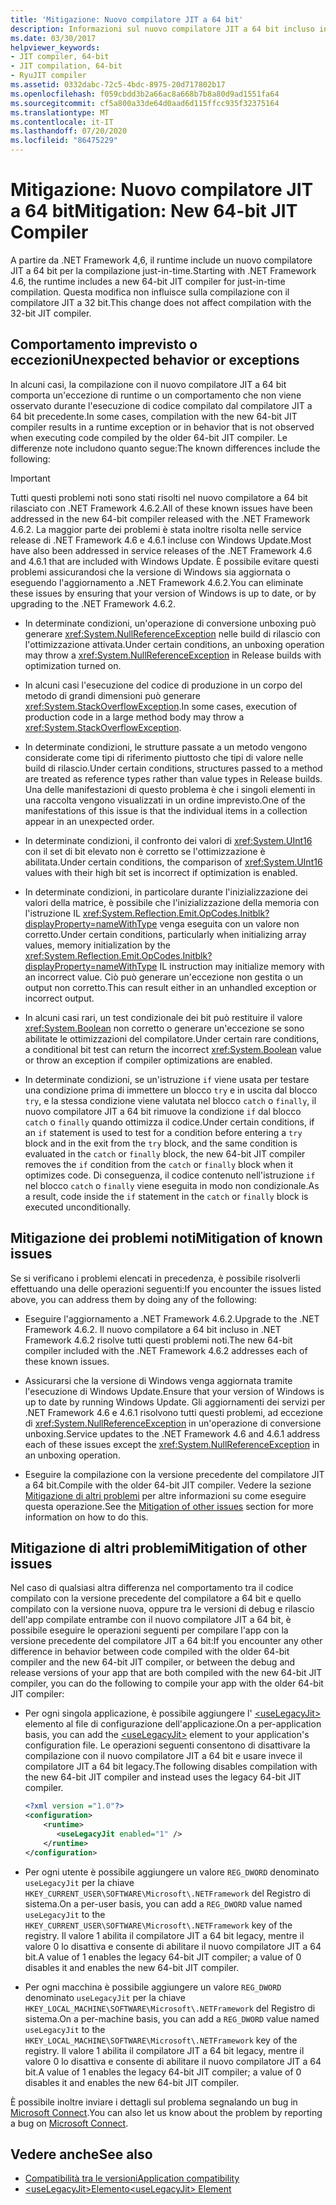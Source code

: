 ```yaml
---
title: 'Mitigazione: Nuovo compilatore JIT a 64 bit'
description: Informazioni sul nuovo compilatore JIT a 64 bit incluso in .NET Framework 4,6 e sul comportamento imprevisto o sulle eccezioni che possono verificarsi durante la compilazione.
ms.date: 03/30/2017
helpviewer_keywords:
- JIT compiler, 64-bit
- JIT compilation, 64-bit
- RyuJIT compiler
ms.assetid: 0332dabc-72c5-4bdc-8975-20d717802b17
ms.openlocfilehash: f059cbdd3b2a66ac8a668b7b8a80d9ad1551fa64
ms.sourcegitcommit: cf5a800a33de64d0aad6d115ffcc935f32375164
ms.translationtype: MT
ms.contentlocale: it-IT
ms.lasthandoff: 07/20/2020
ms.locfileid: "86475229"
---
```

# <a name="mitigation-new-64-bit-jit-compiler"></a><span data-ttu-id="6577b-103">Mitigazione: Nuovo compilatore JIT a 64 bit</span><span class="sxs-lookup"><span data-stu-id="6577b-103">Mitigation: New 64-bit JIT Compiler</span></span>
<span data-ttu-id="6577b-104">A partire da .NET Framework 4,6, il runtime include un nuovo compilatore JIT a 64 bit per la compilazione just-in-time.</span><span class="sxs-lookup"><span data-stu-id="6577b-104">Starting with .NET Framework 4.6, the runtime includes a new 64-bit JIT compiler for just-in-time compilation.</span></span> <span data-ttu-id="6577b-105">Questa modifica non influisce sulla compilazione con il compilatore JIT a 32 bit.</span><span class="sxs-lookup"><span data-stu-id="6577b-105">This change does not affect compilation with the 32-bit JIT compiler.</span></span>  
  
## <a name="unexpected-behavior-or-exceptions"></a><span data-ttu-id="6577b-106">Comportamento imprevisto o eccezioni</span><span class="sxs-lookup"><span data-stu-id="6577b-106">Unexpected behavior or exceptions</span></span>  
 <span data-ttu-id="6577b-107">In alcuni casi, la compilazione con il nuovo compilatore JIT a 64 bit comporta un'eccezione di runtime o un comportamento che non viene osservato durante l'esecuzione di codice compilato dal compilatore JIT a 64 bit precedente.</span><span class="sxs-lookup"><span data-stu-id="6577b-107">In some cases, compilation with the new 64-bit JIT compiler results in a runtime exception or in behavior that is not observed when executing code compiled by the older 64-bit JIT compiler.</span></span> <span data-ttu-id="6577b-108">Le differenze note includono quanto segue:</span><span class="sxs-lookup"><span data-stu-id="6577b-108">The known differences include the following:</span></span>  
  
> [!IMPORTANT]
> <span data-ttu-id="6577b-109">Tutti questi problemi noti sono stati risolti nel nuovo compilatore a 64 bit rilasciato con .NET Framework 4.6.2.</span><span class="sxs-lookup"><span data-stu-id="6577b-109">All of these known issues have been addressed in the new 64-bit compiler released with the .NET Framework 4.6.2.</span></span> <span data-ttu-id="6577b-110">La maggior parte dei problemi è stata inoltre risolta nelle service release di .NET Framework 4.6 e 4.6.1 incluse con Windows Update.</span><span class="sxs-lookup"><span data-stu-id="6577b-110">Most have also been addressed in service releases of the .NET Framework 4.6 and 4.6.1 that are included with Windows Update.</span></span> <span data-ttu-id="6577b-111">È possibile evitare questi problemi assicurandosi che la versione di Windows sia aggiornata o eseguendo l'aggiornamento a .NET Framework 4.6.2.</span><span class="sxs-lookup"><span data-stu-id="6577b-111">You can eliminate these issues by ensuring that your version of Windows is up to date, or by upgrading to the .NET Framework 4.6.2.</span></span>  
  
- <span data-ttu-id="6577b-112">In determinate condizioni, un'operazione di conversione unboxing può generare <xref:System.NullReferenceException> nelle build di rilascio con l'ottimizzazione attivata.</span><span class="sxs-lookup"><span data-stu-id="6577b-112">Under certain conditions, an unboxing operation may throw a <xref:System.NullReferenceException> in Release builds with optimization turned on.</span></span>  
  
- <span data-ttu-id="6577b-113">In alcuni casi l'esecuzione del codice di produzione in un corpo del metodo di grandi dimensioni può generare <xref:System.StackOverflowException>.</span><span class="sxs-lookup"><span data-stu-id="6577b-113">In some cases, execution of production code in a large method body may throw a <xref:System.StackOverflowException>.</span></span>  
  
- <span data-ttu-id="6577b-114">In determinate condizioni, le strutture passate a un metodo vengono considerate come tipi di riferimento piuttosto che tipi di valore nelle build di rilascio.</span><span class="sxs-lookup"><span data-stu-id="6577b-114">Under certain conditions, structures passed to a method are treated as reference types rather than value types in Release builds.</span></span> <span data-ttu-id="6577b-115">Una delle manifestazioni di questo problema è che i singoli elementi in una raccolta vengono visualizzati in un ordine imprevisto.</span><span class="sxs-lookup"><span data-stu-id="6577b-115">One of the manifestations of this issue is that the individual items in a collection appear in an unexpected order.</span></span>  
  
- <span data-ttu-id="6577b-116">In determinate condizioni, il confronto dei valori di <xref:System.UInt16> con il set di bit elevato non è corretto se l'ottimizzazione è abilitata.</span><span class="sxs-lookup"><span data-stu-id="6577b-116">Under certain conditions, the comparison of <xref:System.UInt16> values with their high bit set is incorrect if optimization is enabled.</span></span>  
  
- <span data-ttu-id="6577b-117">In determinate condizioni, in particolare durante l'inizializzazione dei valori della matrice, è possibile che l'inizializzazione della memoria con l'istruzione IL <xref:System.Reflection.Emit.OpCodes.Initblk?displayProperty=nameWithType> venga eseguita con un valore non corretto.</span><span class="sxs-lookup"><span data-stu-id="6577b-117">Under certain conditions, particularly when initializing array values, memory initialization by the <xref:System.Reflection.Emit.OpCodes.Initblk?displayProperty=nameWithType> IL instruction may initialize memory with an incorrect value.</span></span> <span data-ttu-id="6577b-118">Ciò può generare un'eccezione non gestita o un output non corretto.</span><span class="sxs-lookup"><span data-stu-id="6577b-118">This can result either in an unhandled exception or incorrect output.</span></span>  
  
- <span data-ttu-id="6577b-119">In alcuni casi rari, un test condizionale dei bit può restituire il valore <xref:System.Boolean> non corretto o generare un'eccezione se sono abilitate le ottimizzazioni del compilatore.</span><span class="sxs-lookup"><span data-stu-id="6577b-119">Under certain rare conditions, a conditional bit test can return the incorrect <xref:System.Boolean> value or throw an exception if compiler optimizations are enabled.</span></span>  
  
- <span data-ttu-id="6577b-120">In determinate condizioni, se un'istruzione `if` viene usata per testare una condizione prima di immettere un blocco `try` e in uscita dal blocco `try`, e la stessa condizione viene valutata nel blocco `catch` o `finally`, il nuovo compilatore JIT a 64 bit rimuove la condizione `if` dal blocco `catch` o `finally` quando ottimizza il codice.</span><span class="sxs-lookup"><span data-stu-id="6577b-120">Under certain conditions, if an `if` statement is used to test for a condition before entering  a `try` block and in the exit from the `try` block, and the same condition is evaluated in the `catch` or `finally` block, the new 64-bit JIT compiler removes the `if` condition from the `catch` or `finally` block when it optimizes code.</span></span> <span data-ttu-id="6577b-121">Di conseguenza, il codice contenuto nell'istruzione `if` nel blocco `catch` o `finally` viene eseguita in modo non condizionale.</span><span class="sxs-lookup"><span data-stu-id="6577b-121">As a result, code inside the `if` statement in the `catch` or `finally` block is executed unconditionally.</span></span>  
  
<a name="General"></a>
## <a name="mitigation-of-known-issues"></a><span data-ttu-id="6577b-122">Mitigazione dei problemi noti</span><span class="sxs-lookup"><span data-stu-id="6577b-122">Mitigation of known issues</span></span>  
 <span data-ttu-id="6577b-123">Se si verificano i problemi elencati in precedenza, è possibile risolverli effettuando una delle operazioni seguenti:</span><span class="sxs-lookup"><span data-stu-id="6577b-123">If you encounter the issues listed above, you can address them by doing any of the following:</span></span>  
  
- <span data-ttu-id="6577b-124">Eseguire l'aggiornamento a .NET Framework 4.6.2.</span><span class="sxs-lookup"><span data-stu-id="6577b-124">Upgrade to the .NET Framework 4.6.2.</span></span> <span data-ttu-id="6577b-125">Il nuovo compilatore a 64 bit incluso in .NET Framework 4.6.2 risolve tutti questi problemi noti.</span><span class="sxs-lookup"><span data-stu-id="6577b-125">The new 64-bit compiler included with the .NET Framework 4.6.2 addresses each of these known issues.</span></span>  
  
- <span data-ttu-id="6577b-126">Assicurarsi che la versione di Windows venga aggiornata tramite l'esecuzione di Windows Update.</span><span class="sxs-lookup"><span data-stu-id="6577b-126">Ensure that your version of Windows is up to date by running Windows Update.</span></span> <span data-ttu-id="6577b-127">Gli aggiornamenti dei servizi per .NET Framework 4.6 e 4.6.1 risolvono tutti questi problemi, ad eccezione di <xref:System.NullReferenceException> in un'operazione di conversione unboxing.</span><span class="sxs-lookup"><span data-stu-id="6577b-127">Service updates to the .NET Framework 4.6 and 4.6.1 address each of these issues except the <xref:System.NullReferenceException> in an unboxing operation.</span></span>  
  
- <span data-ttu-id="6577b-128">Eseguire la compilazione con la versione precedente del compilatore JIT a 64 bit.</span><span class="sxs-lookup"><span data-stu-id="6577b-128">Compile with the older 64-bit JIT compiler.</span></span> <span data-ttu-id="6577b-129">Vedere la sezione [Mitigazione di altri problemi](#Other) per altre informazioni su come eseguire questa operazione.</span><span class="sxs-lookup"><span data-stu-id="6577b-129">See the [Mitigation of other issues](#Other) section for more information on how to do this.</span></span>  
  
<a name="Other"></a>
## <a name="mitigation-of-other-issues"></a><span data-ttu-id="6577b-130">Mitigazione di altri problemi</span><span class="sxs-lookup"><span data-stu-id="6577b-130">Mitigation of other issues</span></span>  
 <span data-ttu-id="6577b-131">Nel caso di qualsiasi altra differenza nel comportamento tra il codice compilato con la versione precedente del compilatore a 64 bit e quello compilato con la versione nuova, oppure tra le versioni di debug e rilascio dell'app compilate entrambe con il nuovo compilatore JIT a 64 bit, è possibile eseguire le operazioni seguenti per compilare l'app con la versione precedente del compilatore JIT a 64 bit:</span><span class="sxs-lookup"><span data-stu-id="6577b-131">If you encounter any other difference in behavior between code compiled with the older 64-bit compiler and the new 64-bit JIT compiler, or between the debug and release versions of your app that are both compiled with the new 64-bit JIT compiler, you can do the following to compile your app with the older 64-bit JIT compiler:</span></span>  
  
- <span data-ttu-id="6577b-132">Per ogni singola applicazione, è possibile aggiungere l' [\<useLegacyJit>](../configure-apps/file-schema/runtime/uselegacyjit-element.md) elemento al file di configurazione dell'applicazione.</span><span class="sxs-lookup"><span data-stu-id="6577b-132">On a per-application basis, you can add the [\<useLegacyJit>](../configure-apps/file-schema/runtime/uselegacyjit-element.md) element to your application's configuration file.</span></span> <span data-ttu-id="6577b-133">Le operazioni seguenti consentono di disattivare la compilazione con il nuovo compilatore JIT a 64 bit e usare invece il compilatore JIT a 64 bit legacy.</span><span class="sxs-lookup"><span data-stu-id="6577b-133">The following disables compilation with the new 64-bit JIT compiler and instead uses the legacy 64-bit JIT compiler.</span></span>  
  
    ```xml  
    <?xml version ="1.0"?>  
    <configuration>  
        <runtime>  
           <useLegacyJit enabled="1" />  
        </runtime>  
    </configuration>  
    ```  
  
- <span data-ttu-id="6577b-134">Per ogni utente è possibile aggiungere un valore `REG_DWORD` denominato `useLegacyJit` per la chiave `HKEY_CURRENT_USER\SOFTWARE\Microsoft\.NETFramework` del Registro di sistema.</span><span class="sxs-lookup"><span data-stu-id="6577b-134">On a per-user basis, you can add a `REG_DWORD` value named `useLegacyJit` to the `HKEY_CURRENT_USER\SOFTWARE\Microsoft\.NETFramework` key of the registry.</span></span> <span data-ttu-id="6577b-135">Il valore 1 abilita il compilatore JIT a 64 bit legacy, mentre il valore 0 lo disattiva e consente di abilitare il nuovo compilatore JIT a 64 bit.</span><span class="sxs-lookup"><span data-stu-id="6577b-135">A value of 1 enables the legacy 64-bit JIT compiler; a value of 0 disables it and enables the new 64-bit JIT compiler.</span></span>  
  
- <span data-ttu-id="6577b-136">Per ogni macchina è possibile aggiungere un valore `REG_DWORD` denominato `useLegacyJit` per la chiave `HKEY_LOCAL_MACHINE\SOFTWARE\Microsoft\.NETFramework` del Registro di sistema.</span><span class="sxs-lookup"><span data-stu-id="6577b-136">On a per-machine basis, you can add a `REG_DWORD` value named `useLegacyJit` to the `HKEY_LOCAL_MACHINE\SOFTWARE\Microsoft\.NETFramework` key of the registry.</span></span> <span data-ttu-id="6577b-137">Il valore 1 abilita il compilatore JIT a 64 bit legacy, mentre il valore 0 lo disattiva e consente di abilitare il nuovo compilatore JIT a 64 bit.</span><span class="sxs-lookup"><span data-stu-id="6577b-137">A value of 1 enables the legacy 64-bit JIT compiler; a value of 0 disables it and enables the new 64-bit JIT compiler.</span></span>  
  
 <span data-ttu-id="6577b-138">È possibile inoltre inviare i dettagli sul problema segnalando un bug in [Microsoft Connect](https://connect.microsoft.com/VisualStudio).</span><span class="sxs-lookup"><span data-stu-id="6577b-138">You can also let us know about the problem by reporting a bug on [Microsoft Connect](https://connect.microsoft.com/VisualStudio).</span></span>  
  
## <a name="see-also"></a><span data-ttu-id="6577b-139">Vedere anche</span><span class="sxs-lookup"><span data-stu-id="6577b-139">See also</span></span>

- [<span data-ttu-id="6577b-140">Compatibilità tra le versioni</span><span class="sxs-lookup"><span data-stu-id="6577b-140">Application compatibility</span></span>](application-compatibility.md)
- [<span data-ttu-id="6577b-141">\<useLegacyJit>Elemento</span><span class="sxs-lookup"><span data-stu-id="6577b-141">\<useLegacyJit> Element</span></span>](../configure-apps/file-schema/runtime/uselegacyjit-element.md)
